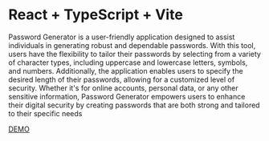 # React + TypeScript + Vite


Password Generator is a user-friendly application designed to assist individuals in generating robust and dependable passwords.
With this tool, users have the flexibility to tailor their passwords by selecting from a variety of character types, including uppercase and lowercase letters, symbols, and numbers. Additionally, the application enables users to specify the desired length of their passwords, allowing for a customized level of security. Whether it's for online accounts, personal data, or any other sensitive information, Password Generator empowers users to enhance their digital security by creating passwords that are both strong and tailored to their specific needs


[DEMO]('https://6529b015b9df7a2854d49921--classy-marzipan-45dad8.netlify.app')
